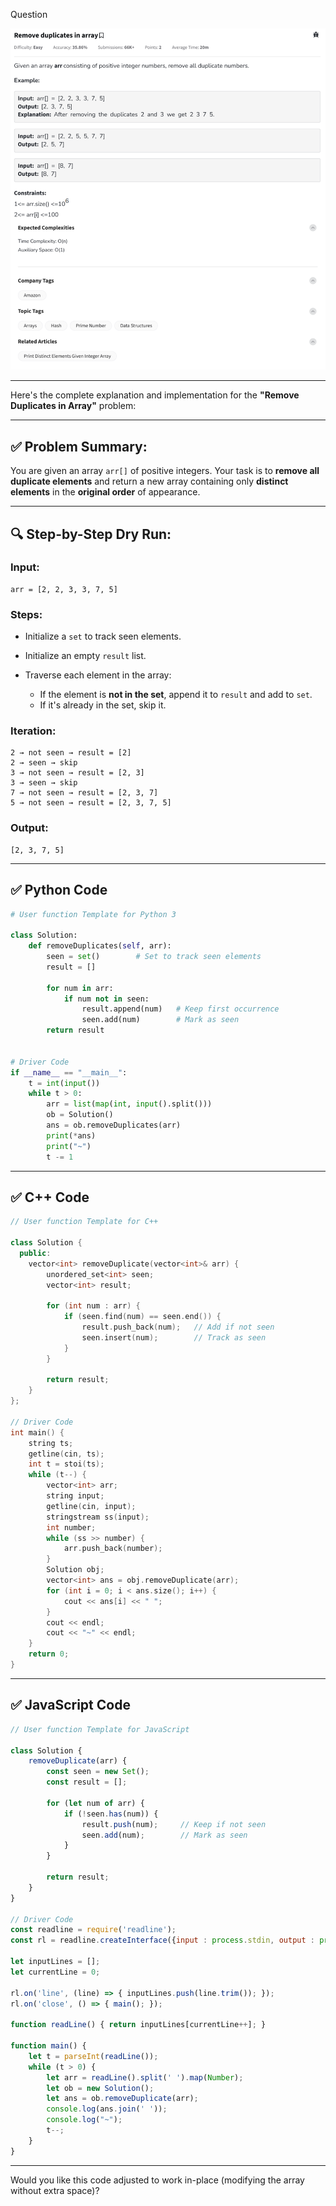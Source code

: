 
Question

![Question](Question.png)

---

Here's the complete explanation and implementation for the **"Remove Duplicates in Array"** problem:

---

## ✅ Problem Summary:

You are given an array `arr[]` of positive integers. Your task is to **remove all duplicate elements** and return a new array containing only **distinct elements** in the **original order** of appearance.

---

## 🔍 Step-by-Step Dry Run:

### Input:

```
arr = [2, 2, 3, 3, 7, 5]
```

### Steps:

* Initialize a `set` to track seen elements.
* Initialize an empty `result` list.
* Traverse each element in the array:

  * If the element is **not in the set**, append it to `result` and add to `set`.
  * If it's already in the set, skip it.

### Iteration:

```
2 → not seen → result = [2]
2 → seen → skip
3 → not seen → result = [2, 3]
3 → seen → skip
7 → not seen → result = [2, 3, 7]
5 → not seen → result = [2, 3, 7, 5]
```

### Output:

```
[2, 3, 7, 5]
```

---

## ✅ Python Code

```python
# User function Template for Python 3

class Solution:
    def removeDuplicates(self, arr):
        seen = set()        # Set to track seen elements
        result = []

        for num in arr:
            if num not in seen:
                result.append(num)   # Keep first occurrence
                seen.add(num)        # Mark as seen
        return result


# Driver Code
if __name__ == "__main__":
    t = int(input())
    while t > 0:
        arr = list(map(int, input().split()))
        ob = Solution()
        ans = ob.removeDuplicates(arr)
        print(*ans)
        print("~")
        t -= 1
```

---

## ✅ C++ Code

```cpp
// User function Template for C++

class Solution {
  public:
    vector<int> removeDuplicate(vector<int>& arr) {
        unordered_set<int> seen;
        vector<int> result;

        for (int num : arr) {
            if (seen.find(num) == seen.end()) {
                result.push_back(num);   // Add if not seen
                seen.insert(num);        // Track as seen
            }
        }

        return result;
    }
};

// Driver Code
int main() {
    string ts;
    getline(cin, ts);
    int t = stoi(ts);
    while (t--) {
        vector<int> arr;
        string input;
        getline(cin, input);
        stringstream ss(input);
        int number;
        while (ss >> number) {
            arr.push_back(number);
        }
        Solution obj;
        vector<int> ans = obj.removeDuplicate(arr);
        for (int i = 0; i < ans.size(); i++) {
            cout << ans[i] << " ";
        }
        cout << endl;
        cout << "~" << endl;
    }
    return 0;
}
```

---

## ✅ JavaScript Code

```javascript
// User function Template for JavaScript

class Solution {
    removeDuplicate(arr) {
        const seen = new Set();
        const result = [];

        for (let num of arr) {
            if (!seen.has(num)) {
                result.push(num);     // Keep if not seen
                seen.add(num);        // Mark as seen
            }
        }

        return result;
    }
}

// Driver Code
const readline = require('readline');
const rl = readline.createInterface({input : process.stdin, output : process.stdout});

let inputLines = [];
let currentLine = 0;

rl.on('line', (line) => { inputLines.push(line.trim()); });
rl.on('close', () => { main(); });

function readLine() { return inputLines[currentLine++]; }

function main() {
    let t = parseInt(readLine());
    while (t > 0) {
        let arr = readLine().split(' ').map(Number);
        let ob = new Solution();
        let ans = ob.removeDuplicate(arr);
        console.log(ans.join(' '));
        console.log("~");
        t--;
    }
}
```

---

Would you like this code adjusted to work in-place (modifying the array without extra space)?
